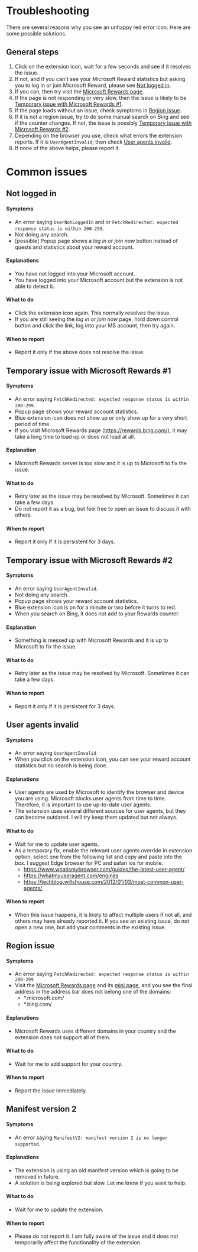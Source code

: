
# Troubleshooting
There are several reasons why you see an unhappy red error icon. Here are some possible solutions.

## General steps

1. Click on the extension icon, wait for a few seconds and see if it resolves the issue.
2. If not, and if you can't see your Microsoft Reward statistics but asking you to log in or join Microsoft Reward, please see [Not logged in](#Not-logged-in).
4. If you can, then try visit the [Microsoft Rewards page](https://rewards.bing.com/).
5. If the page is not responding or very slow, then the issue is likely to be  [Temporary issue with Microsoft Rewards #1](#temporary-issue-with-microsoft-rewards-1).
6. If the page loads without an issue, check symptoms in [Region issue](#region-issue). 
7. If it is not a region issue, try to do some manual search on Bing and see if the counter changes. If not, the issue is possibly [Temporary issue with Microsoft Rewards #2](#temporary-issue-with-microsoft-rewards-2).
8. Depending on the browser you use, check what errors the extension reports. If it is `UserAgentInvalid`, then check [User agents invalid](#user-agents-invalid).
9. If none of the above helps, please report it.

# Common issues
## Not logged in
#### Symptoms
- An error saying `UserNotLoggedIn` and or `FetchRedirected: expected response status is within 200-299`.
- Not doing any search.
- [possible] Popup page shows a *log in* or *join now* button instead of quests and statistics about your reward account.

#### Explanations
- You have not logged into your Microsoft account.
- You have logged into your Microsoft account but the extension is not able to detect it.

#### What to do
- Click the extension icon again. This normally resolves the issue.
- If you are still seeing the *log in* or *join now* page, hold down control button and click the link, log into your MS account, then try again.

#### When to report
- Report it only if the above does not resolve the issue.

## Temporary issue with Microsoft Rewards #1

#### Symptoms
- An error saying `FetchRedirected: expected response status is within 200-299`.
- Popup page shows your reward account statistics.
- Blue extension icon does not show up or only show up for a very short period of time.
- If you visit Microsoft Rewards page (https://rewards.bing.com/), it may take a long time to load up or does not load at all.

#### Explanation
- Microsoft Rewards server is too slow and it is up to Microsoft to fix the issue.

#### What to do
- Retry later as the issue may be resolved by Microsoft. Sometimes it can take a few days.
- Do not report it as a bug, but feel free to open an issue to discuss it with others.

#### When to report
- Report it only if it is persistent for 3 days.

## Temporary issue with Microsoft Rewards #2

#### Symptoms
- An error saying `UserAgentInvalid`.
- Not doing any search.
- Popup page shows your reward account statistics.
- Blue extension icon is on for a minute or two before it turns to red.
- When you search on Bing, it does not add to your Rewards counter.

#### Explanation
- Something is messed up with Microsoft Rewards and it is up to Microsoft to fix the issue.

#### What to do
- Retry later as the issue may be resolved by Microsoft. Sometimes it can take a few days.

#### When to report
- Report it only if it is persistent for 3 days.

## User agents invalid

#### Symptoms
- An error saying `UserAgentInvalid`
- When you click on the extension icon, you can see your reward account statistics but no search is being done.

#### Explanations
- User agents are used by Microsoft to identify the browser and device you are using. Microsoft blocks user agents from time to time. Therefore, it is important to use up-to-date user agents.
- The extension uses several different sources for user agents, but they can become outdated. I will try keep them updated but not always.

#### What to do
- Wait for me to update user agents.
- As a temporary fix, enable the relevant user agents override in extension option, select one from the following list and copy and paste into the box. I suggest Edge browser for PC and safari ios for mobile.
   - https://www.whatismybrowser.com/guides/the-latest-user-agent/
   - https://whatmyuseragent.com/engines
   - https://techblog.willshouse.com/2012/01/03/most-common-user-agents/

#### When to report
- When this issue happens, it is likely to affect multiple users if not all, and others may have already reported it. If you see an existing issue, do not open a new one, but add your comments in the existing issue.

## Region issue

#### Symptoms
- An error saying `FetchRedirected: expected response status is within 200-299`
- Visit the [Microsoft Rewards page](https://rewards.bing.com/) and its [mini page](https://www.bing.com/rewardsapp/flyout?channel=0), and you see the final address in the address bar does not belong one of the domains:
  - *.microsoft.com/
  - *.bing.com/

#### Explanations
- Microsoft Rewards uses different domains in your country and the extension does not support all of them. 

#### What to do
- Wait for me to add support for your country.

#### When to report
- Report the issue immediately.

## Manifest version 2

#### Symptoms
- An error saying `ManifestV2: manifest version 2 is no longer supported`.
  
#### Explanations
- The extension is using an old manifest version which is going to be removed in future.
- A solution is being explored but slow. Let me know if you want to help.

#### What to do
- Wait for me to update the extension.

#### When to report
- Please do not report it. I am fully aware of the issue and it does not temporarily affect the functionality of the extension.

